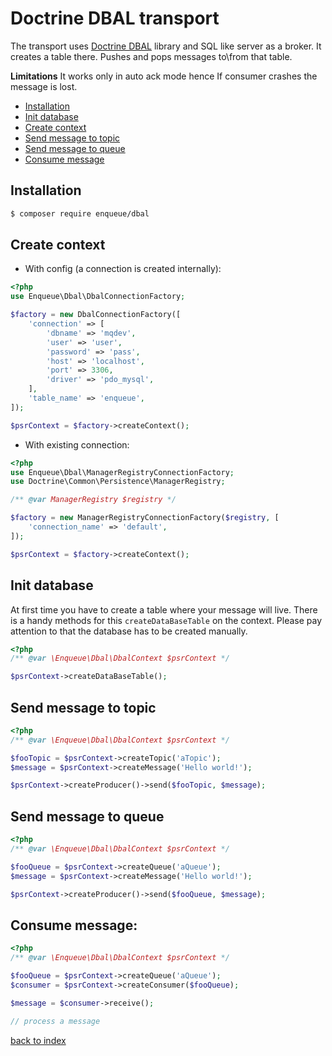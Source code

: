 # Doctrine DBAL transport

The transport uses [Doctrine DBAL](http://docs.doctrine-project.org/projects/doctrine-dbal/en/latest/) library and SQL like server as a broker. 
It creates a table there. Pushes and pops messages to\from that table. 
 
**Limitations** It works only in auto ack mode hence If consumer crashes the message is lost.  

* [Installation](#installation)
* [Init database](#init-database)
* [Create context](#create-context)
* [Send message to topic](#send-message-to-topic)
* [Send message to queue](#send-message-to-queue)
* [Consume message](#consume-message)

## Installation

```bash
$ composer require enqueue/dbal
```

## Create context

* With config (a connection is created internally):

```php
<?php
use Enqueue\Dbal\DbalConnectionFactory;

$factory = new DbalConnectionFactory([
    'connection' => [
        'dbname' => 'mqdev',
        'user' => 'user',
        'password' => 'pass',
        'host' => 'localhost',
        'port' => 3306,
        'driver' => 'pdo_mysql',
    ],
    'table_name' => 'enqueue',
]);

$psrContext = $factory->createContext();
```

* With existing connection:

```php
<?php
use Enqueue\Dbal\ManagerRegistryConnectionFactory;
use Doctrine\Common\Persistence\ManagerRegistry;

/** @var ManagerRegistry $registry */

$factory = new ManagerRegistryConnectionFactory($registry, [
    'connection_name' => 'default',
]);

$psrContext = $factory->createContext();
```

## Init database

At first time you have to create a table where your message will live. There is a handy methods for this `createDataBaseTable` on the context.
Please pay attention to that the database has to be created manually.

```php
<?php
/** @var \Enqueue\Dbal\DbalContext $psrContext */

$psrContext->createDataBaseTable();
```

## Send message to topic

```php
<?php
/** @var \Enqueue\Dbal\DbalContext $psrContext */

$fooTopic = $psrContext->createTopic('aTopic');
$message = $psrContext->createMessage('Hello world!');

$psrContext->createProducer()->send($fooTopic, $message);
```

## Send message to queue 

```php
<?php
/** @var \Enqueue\Dbal\DbalContext $psrContext */

$fooQueue = $psrContext->createQueue('aQueue');
$message = $psrContext->createMessage('Hello world!');

$psrContext->createProducer()->send($fooQueue, $message);
```

## Consume message:

```php
<?php
/** @var \Enqueue\Dbal\DbalContext $psrContext */

$fooQueue = $psrContext->createQueue('aQueue');
$consumer = $psrContext->createConsumer($fooQueue);

$message = $consumer->receive();

// process a message
```

[back to index](../index.md)
